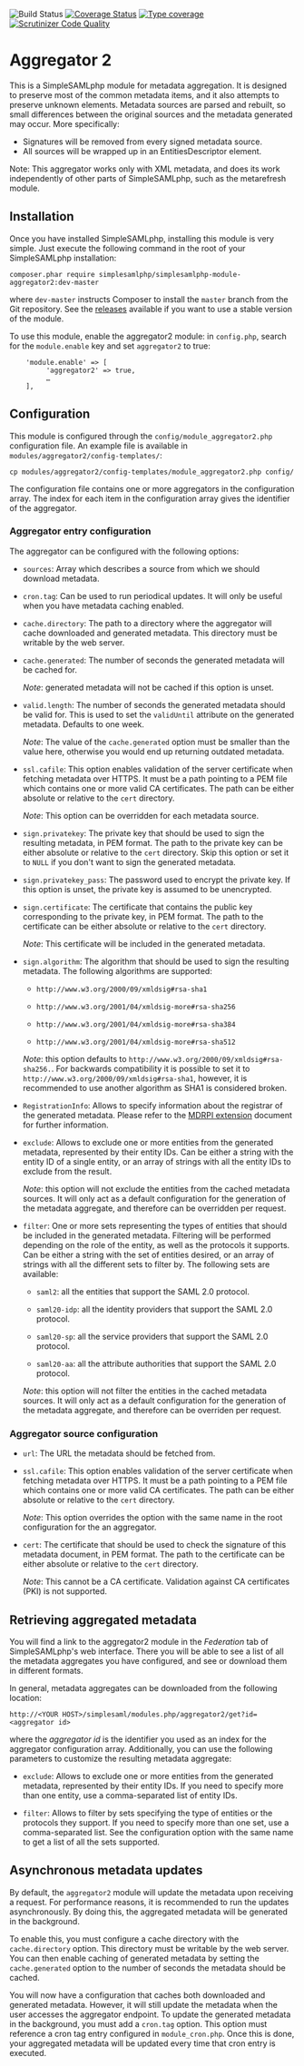 ![Build Status](https://github.com/simplesamlphp/simplesamlphp-module-aggregator2/workflows/CI/badge.svg?branch=master)
[![Coverage Status](https://codecov.io/gh/simplesamlphp/simplesamlphp-module-aggregator2/branch/master/graph/badge.svg)](https://codecov.io/gh/simplesamlphp/simplesamlphp-module-aggregator2)
[![Type coverage](https://shepherd.dev/github/simplesamlphp/simplesamlphp-module-aggregator2/coverage.svg)](https://shepherd.dev/github/simplesamlphp/simplesamlphp-module-aggregator2)
[![Scrutinizer Code Quality](https://scrutinizer-ci.com/g/simplesamlphp/simplesamlphp-module-aggregator2/badges/quality-score.png?b=master)](https://scrutinizer-ci.com/g/simplesamlphp/simplesamlphp-module-aggregator2/?branch=master)

Aggregator 2
============

This is a SimpleSAMLphp module for metadata aggregation. It is designed to preserve most of the common
metadata items, and it also attempts to preserve unknown elements. Metadata sources are parsed and rebuilt,
so small differences between the original sources and the metadata generated may occur. More specifically:

* Signatures will be removed from every signed metadata source.
* All sources will be wrapped up in an EntitiesDescriptor element.

Note: This aggregator works only with XML metadata, and does its work independently of other parts of
SimpleSAMLphp, such as the metarefresh module.

Installation
------------

Once you have installed SimpleSAMLphp, installing this module is very simple. Just execute the following
command in the root of your SimpleSAMLphp installation:

```
composer.phar require simplesamlphp/simplesamlphp-module-aggregator2:dev-master
```

where `dev-master` instructs Composer to install the `master` branch from the Git repository. See the
[releases](https://github.com/simplesamlphp/simplesamlphp-module-aggregator2/releases) available if you
want to use a stable version of the module.

To use this module, enable the aggregator2 module: in `config.php`, search
for the `module.enable` key and set `aggregator2` to true:

```
    'module.enable' => [
         'aggregator2' => true,
         …
    ],
```

Configuration
-------------

This module is configured through the `config/module_aggregator2.php` configuration file.
An example file is available in `modules/aggregator2/config-templates/`:

    cp modules/aggregator2/config-templates/module_aggregator2.php config/

The configuration file contains one or more aggregators in the configuration array.
The index for each item in the configuration array gives the identifier of the aggregator.


### Aggregator entry configuration

The aggregator can be configured with the following options:

* `sources`:   Array which describes a source from which we should download metadata.

* `cron.tag`:   Can be used to run periodical updates. It will only be useful when you have metadata caching enabled.

* `cache.directory`:   The path to a directory where the aggregator will cache downloaded and generated metadata.
    This directory must be writable by the web server.

* `cache.generated`:   The number of seconds the generated metadata will be cached for.

    *Note*: generated metadata will not be cached if this option is unset.

* `valid.length`:   The number of seconds the generated metadata should be valid for.
    This is used to set the `validUntil` attribute on the generated metadata. Defaults to one week.

    *Note*: The value of the `cache.generated` option must be smaller than the value here, otherwise you would end up
returning outdated metadata.

* `ssl.cafile`:   This option enables validation of the server certificate when fetching metadata over HTTPS. It must be a path
pointing to a PEM file which contains one or more valid CA certificates. The path can be either absolute or relative to the `cert` directory.

    *Note*: This option can be overridden for each metadata source.

* `sign.privatekey`:   The private key that should be used to sign the resulting metadata, in PEM format. The path to the private key can
be either absolute or relative to the `cert` directory. Skip this option or set it to `NULL` if you don't want to sign the generated metadata.

* `sign.privatekey_pass`:   The password used to encrypt the private key. If this option is unset, the private key is assumed to be unencrypted.

* `sign.certificate`:   The certificate that contains the public key corresponding to the private key, in PEM format. The path to the
certificate can be either absolute or relative to the `cert` directory.

    *Note*: This certificate will be included in the generated metadata.

* `sign.algorithm`:   The algorithm that should be used to sign the resulting metadata. The following algorithms are supported:

    * `http://www.w3.org/2000/09/xmldsig#rsa-sha1`

    * `http://www.w3.org/2001/04/xmldsig-more#rsa-sha256`

    * `http://www.w3.org/2001/04/xmldsig-more#rsa-sha384`

    * `http://www.w3.org/2001/04/xmldsig-more#rsa-sha512`

    *Note*: this option defaults to `http://www.w3.org/2000/09/xmldsig#rsa-sha256.`. For backwards compatibility it is possible to set it to `http://www.w3.org/2000/09/xmldsig#rsa-sha1`, however, it is recommended to use another algorithm as SHA1 is considered broken.

* `RegistrationInfo`:   Allows to specify information about the registrar of the generated metadata. Please refer to the
[MDRPI extension](https://simplesamlphp.org/docs/stable/simplesamlphp-metadata-extensions-rpi) document for further information.

* `exclude`:   Allows to exclude one or more entities from the generated metadata, represented by their entity IDs. Can be either
a string with the entity ID of a single entity, or an array of strings with all the entity IDs to exclude from the result.

    *Note*: this option will not exclude the entities from the cached metadata sources. It will only act as a default
configuration for the generation of the metadata aggregate, and therefore can be overridden per request.

* `filter`:   One or more sets representing the types of entities that should be included in the generated metadata. Filtering
will be performed depending on the role of the entity, as well as the protocols it supports. Can be either a string
with the set of entities desired, or an array of strings with all the different sets to filter by. The following
sets are available:

    * `saml2`: all the entities that support the SAML 2.0 protocol.

    * `saml20-idp`: all the identity providers that support the SAML 2.0 protocol.

    * `saml20-sp`: all the service providers that support the SAML 2.0 protocol.

    * `saml20-aa`: all the attribute authorities that support the SAML 2.0 protocol.

    *Note*: this option will not filter the entities in the cached metadata sources. It will only act as a default
configuration for the generation of the metadata aggregate, and therefore can be overriden per request.


### Aggregator source configuration

* `url`:   The URL the metadata should be fetched from.

* `ssl.cafile`:   This option enables validation of the server certificate when fetching metadata over HTTPS. It must be a path
pointing to a PEM file which contains one or more valid CA certificates. The path can be either absolute or relative to the `cert` directory.

    *Note*: This option overrides the option with the same name in the root configuration for the an aggregator.

* `cert`:   The certificate that should be used to check the signature of this metadata document, in PEM format. The path to
the certificate can be either absolute or relative to the `cert` directory.

    *Note*: This cannot be a CA certificate. Validation against CA certificates (PKI) is not supported.


Retrieving aggregated metadata
------------------------------

You will find a link to the aggregator2 module in the *Federation* tab of SimpleSAMLphp's web interface. There you will
be able to see a list of all the metadata aggregates you have configured, and see or download them in different
formats.

In general, metadata aggregates can be downloaded from the following location:

    http://<YOUR HOST>/simplesaml/modules.php/aggregator2/get?id=<aggregator id>

where the *aggregator id* is the identifier you used as an index for the aggregator configuration array. Additionally,
you can use the following parameters to customize the resulting metadata aggregate:

* `exclude`:   Allows to exclude one or more entities from the generated metadata, represented by their entity IDs. If you need to
specify more than one entity, use a comma-separated list of entity IDs.

* `filter`:   Allows to filter by sets specifying the type of entities or the protocols they support. If you need to specify more
than one set, use a comma-separated list. See the configuration option with the same name to get a list of all the sets supported.


Asynchronous metadata updates
-----------------------------

By default, the `aggregator2` module will update the metadata upon receiving a request. For performance reasons, it is
recommended to run the updates asynchronously. By doing this, the aggregated metadata will be generated in the
background.

To enable this, you must configure a cache directory with the `cache.directory` option. This directory must be writable
by the web server. You can then enable caching of generated metadata by setting the `cache.generated` option to the
number of seconds the metadata should be cached.

You will now have a configuration that caches both downloaded and generated metadata. However, it will still update the
metadata when the user accesses the aggregator endpoint. To update the generated metadata in the background, you must
add a `cron.tag` option. This option must reference a cron tag entry configured in `module_cron.php`. Once this is
done, your aggregated metadata will be updated every time that cron entry is executed.

